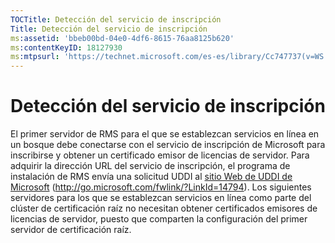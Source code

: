 ```yaml
---
TOCTitle: Detección del servicio de inscripción
Title: Detección del servicio de inscripción
ms:assetid: 'bbeb00bd-04e0-4df6-8615-76aa8125b620'
ms:contentKeyID: 18127930
ms:mtpsurl: 'https://technet.microsoft.com/es-es/library/Cc747737(v=WS.10)'
---
```


Detección del servicio de inscripción
=====================================

El primer servidor de RMS para el que se establezcan servicios en línea en un bosque debe conectarse con el servicio de inscripción de Microsoft para inscribirse y obtener un certificado emisor de licencias de servidor. Para adquirir la dirección URL del servicio de inscripción, el programa de instalación de RMS envía una solicitud UDDI al [sitio Web de UDDI de Microsoft](http://go.microsoft.com/fwlink/?linkid=14794) (http://go.microsoft.com/fwlink/?LinkId=14794). Los siguientes servidores para los que se establezcan servicios en línea como parte del clúster de certificación raíz no necesitan obtener certificados emisores de licencias de servidor, puesto que comparten la configuración del primer servidor de certificación raíz.
